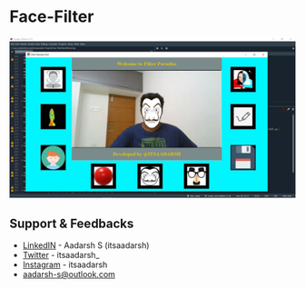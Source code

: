 # Face-Filter

![](ff.jpg)  
## Support & Feedbacks

- [LinkedIN](https://www.linkedin.com/in/itsaadarsh/ 'Linkedin') - Aadarsh S (itsaadarsh)
- [Twitter](https://www.twitter.com/itsaadarsh_ 'Twitter') - itsaadarsh\_
- [Instagram](https://www.instagram.com/itsaadarsh/ '@itsaadarsh') - itsaadarsh
- aadarsh-s@outlook.com

